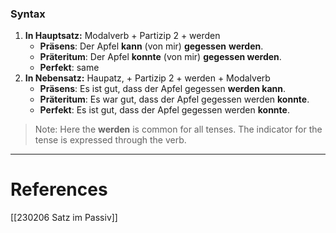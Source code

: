   
### Syntax 
1. **In Hauptsatz:**
	$\text{Modalverb + Partizip 2 + werden}$
	- **Präsens**: Der Apfel **kann** (von mir) **gegessen** **werden**.
	- **Präteritum**: Der Apfel **konnte** (von mir) **gegessen werden**.
	- **Perfekt**: same
2. **In Nebensatz:** 
	$\text{Haupatz, + Partizip 2 + werden + Modalverb }$
	- **Präsens**: Es ist gut, dass der Apfel gegessen **werden kann**. 
	- **Präteritum**: Es war gut, dass der Apfel gegessen werden **konnte**.
	- **Perfekt**: Es ist gut, dass der Apfel gegessen werden **konnte**.

> Note:  Here the **werden** is common for all tenses. The indicator for the tense is expressed through the verb. 

---
# References
[[230206 Satz im Passiv]]